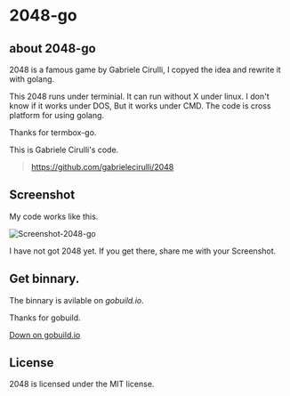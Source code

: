 # 2048-go

## about 2048-go
2048 is a famous game by Gabriele Cirulli, I copyed the idea and rewrite it with golang. 

This 2048 runs under terminial. It can run without X under linux. I don't know if it works under DOS, But it works under CMD. The code is cross platform for using golang. 

Thanks for termbox-go.

This is Gabriele Cirulli's code. 

> https://github.com/gabrielecirulli/2048

## Screenshot

My code works like this.

![Screenshot-2048-go](./img/Screenshot.png)

I have not got 2048 yet. If you get there, share me with your Screenshot.


## Get binnary.

The binnary is avilable on *gobuild.io*.

Thanks for gobuild.

[Down on gobuild.io](http://gobuild.io/download/github.com/wangwenbin/2048-go)

## License

2048 is licensed under the MIT license.
